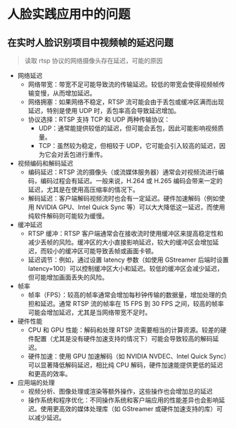 # 人脸实践应用中的问题

## 在实时人脸识别项目中视频帧的延迟问题
> 读取 rtsp 协议的网络摄像头存在延迟，可能的原因
* 网络延迟
  - 网络带宽：带宽不足可能导致流的传输延迟。较低的带宽会使得视频帧传输变慢，从而增加延迟。
  - 网络拥塞：如果网络不稳定，RTSP 流可能会由于丢包或缓冲区满而出现延迟，特别是使用 UDP 时，丢包率高会导致延迟增加。
  + 协议选择：RTSP 支持 TCP 和 UDP 两种传输协议：
    - UDP：通常能提供较低的延迟，但可能会丢包，因此可能影响视频质量。
    - TCP：虽然较为稳定，但相较于 UDP，它可能会引入较高的延迟，因为它会对丢包进行重传。
* 视频编码和解码延迟
  - 编码延迟：RTSP 流的摄像头（或流媒体服务器）通常会对视频流进行编码，编码过程会有延迟。一般来说，H.264 或 H.265 编码会带来一定的延迟，尤其是在使用高压缩率的情况下。
  - 解码延迟：客户端解码视频流时也会有一定延迟。硬件加速解码（例如使用 NVIDIA GPU、Intel Quick Sync 等）可以大大降低这一延迟，而使用纯软件解码则可能较为缓慢。
* 缓冲延迟
  - RTSP 缓冲：RTSP 客户端通常会在接收流时使用缓冲区来提高稳定性和减少丢帧的风险。缓冲区的大小直接影响延迟，较大的缓冲区会增加延迟，而较小的缓冲区可能导致丢帧或画面卡顿。
  - 延迟调节：例如，通过设置 latency 参数（如使用 GStreamer 后端时设置 latency=100）可以控制缓冲区大小和延迟。较低的缓冲区会减少延迟，但可能增加画面丢失的风险。
* 帧率
  - 帧率（FPS）：较高的帧率通常会增加每秒钟传输的数据量，增加处理的负担和延迟。通常 RTSP 流的帧率在 15 FPS 到 30 FPS 之间，较高的帧率可能会增加延迟，尤其是当网络带宽不足时。
* 硬件性能
  - CPU 和 GPU 性能：解码和处理 RTSP 流需要相当的计算资源。较差的硬件配置（尤其是没有硬件加速支持的情况下）可能会导致较高的解码延迟。
  - 硬件加速：使用 GPU 加速解码（如 NVIDIA NVDEC、Intel Quick Sync）可以显著降低解码延迟，相比纯 CPU 解码，硬件加速能提供更低的延迟和更高的效率。
* 应用端的处理
  - 视频分析、图像处理或渲染等额外操作，这些操作也会增加总的延迟
  - 操作系统和程序优化：不同操作系统和客户端应用的性能差异也会影响延迟。使用更高效的媒体处理库（如 GStreamer 或硬件加速支持的库）可以减少延迟。

